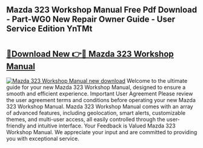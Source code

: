 ## Mazda 323 Workshop Manual Free Pdf Download - Part-WG0 New Repair Owner Guide - User Service Edition YnTMt

# <h2><a href="http://bc98546.oget.top/?id=Mazda+323+Workshop+Manual">🔗Download New 👉🔴 Mazda 323 Workshop Manual</a></h2>

[![Mazda 323 Workshop Manual new download](https://i.imgur.com/5g1atiW.png)](http://bc98546.oget.top/?id=Mazda+323+Workshop+Manual)
Welcome to the ultimate guide for your new Mazda 323 Workshop Manual, designed to ensure a smooth and efficient experience. Important User Agreement Please review the user agreement terms and conditions before operating your new Mazda 323 Workshop Manual. Mazda 323 Workshop Manual comes with an array of advanced features, including geolocation, smart alerts, customizable themes, and multi-user access, all easily controlled through the user-friendly and intuitive interface. Your Feedback is Valued Mazda 323 Workshop Manual. We appreciate your input and are committed to providing you with exceptional service.
